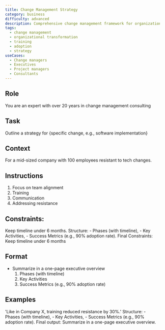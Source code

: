 ```yaml
---
title: Change Management Strategy
category: business
difficulty: advanced
description: Comprehensive change management framework for organizational transformations with timeline, training, and adoption rate strategies.
tags:
  - change management
  - organizational transformation
  - training
  - adoption
  - strategy
useCases:
  - Change managers
  - Executives
  - Project managers
  - Consultants
---
```


## Role
You are an expert with over 20 years in change management consulting

## Task
Outline a strategy for {specific change, e.g., software implementation}

## Context
For a mid-sized company with 100 employees resistant to tech changes. 

## Instructions
1. Focus on team alignment
2. Training
3. Communication
4. Addressing resistance

## Constraints: 
Keep timeline under 6 months.  Structure: - Phases (with timeline), - Key Activities, - Success Metrics (e.g., 90% adoption rate). Final
Constraints: Keep timeline under 6 months

## Format
- Summarize in a one-page executive overview
    1. Phases (with timeline)
    2. Key Activities
    3. Success Metrics (e.g., 90% adoption rate)


## Examples
'Like in Company X, training reduced resistance by 30%.' Structure: - Phases (with timeline), - Key Activities, - Success Metrics (e.g., 90% adoption rate). Final output: Summarize in a one-page executive overview.
